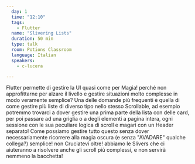 ```yaml
---
  day: 1
  time: "12:10"
  tags:
    - Flutter
  name: "Slivering Lists"
  duration: 50 min
  type: talk
  room: Potions Classroom
  language: Italian
  speakers:
    - c-lucera

---
```

Flutter permette di gestire la UI quasi come per Magia! perché non approfittarne per alzare il livello e gestire situazioni molto complesse in modo veramente semplice? Una delle domande più frequenti è quella di come gestire più liste di diverso tipo nello stesso Scrollable, ad esempio potremmo trovarci a dover gestire una prima parte della lista con delle card, per poi passare ad una griglia o a degli elementi a pagina intera, ogni sessione con le sua peculiare logica di scroll e magari con un Header separato! Come possiamo gestire tutto questo senza dover necessariamente ricorrere alla magia oscura (e senza "AVADARE" qualche collega?) semplice! non Cruciatevi oltre! abbiamo le Slivers che ci aiuteranno a risolvere anche gli scroll più complessi, e non servirà nemmeno la bacchetta!
  